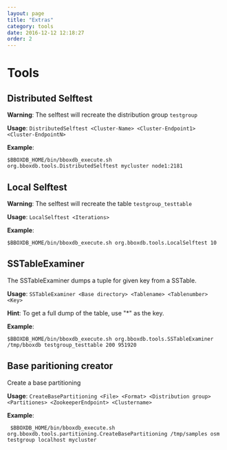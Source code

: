 ```yaml
---
layout: page
title: "Extras"
category: tools
date: 2016-12-12 12:18:27
order: 2
---
```


# Tools

## Distributed Selftest
__Warning__: The selftest will recreate the distribution group `testgroup`

__Usage__: `DistributedSelftest <Cluster-Name> <Cluster-Endpoint1> <Cluster-EndpointN>`

__Example__:

    $BBOXDB_HOME/bin/bboxdb_execute.sh org.bboxdb.tools.DistributedSelftest mycluster node1:2181
    
## Local Selftest
__Warning__: The selftest will recreate the table `testgroup_testtable`

__Usage__: `LocalSelftest <Iterations>`

__Example__:

    $BBOXDB_HOME/bin/bboxdb_execute.sh org.bboxdb.tools.LocalSelftest 10
    
## SSTableExaminer
The SSTableExaminer dumps a tuple for given key from a SSTable.

__Usage__: `SSTableExaminer <Base directory> <Tablename> <Tablenumber> <Key>` 

__Hint__: To get a full dump of the table, use "*" as the key.

__Example__:

    $BBOXDB_HOME/bin/bboxdb_execute.sh org.bboxdb.tools.SSTableExaminer /tmp/bboxdb testgroup_testtable 200 951920
    
 ## Base paritioning creator
 Create a base partitioning
 
 __Usage__: `CreateBasePartitioning <File> <Format> <Distribution group> <Partitiones> <ZookeeperEndpoint> <Clustername>`
 
 __Example__:
 
	 $BBOXDB_HOME/bin/bboxdb_execute.sh org.bboxdb.tools.partitioning.CreateBasePartitioning /tmp/samples osm testgroup localhost mycluster
	 
